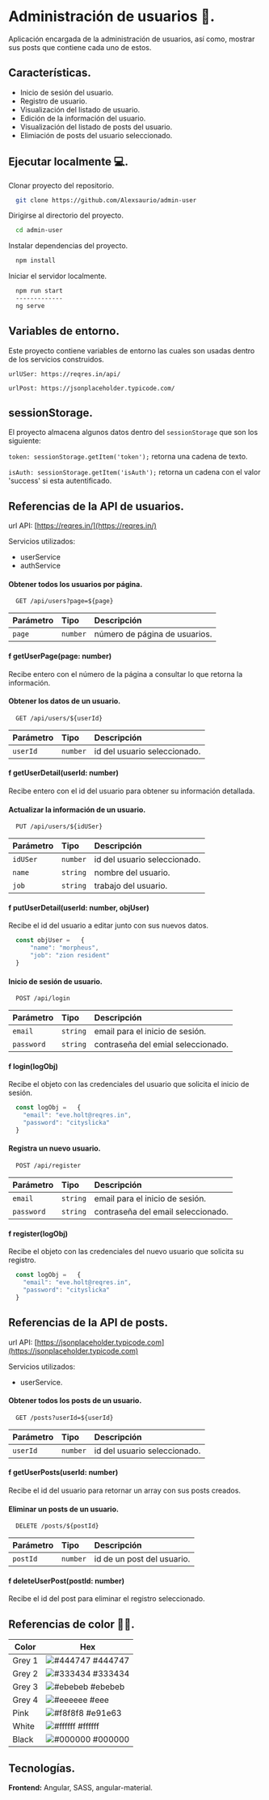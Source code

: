 
# Administración de usuarios 📑.

Aplicación encargada de la administración de usuarios, así como, mostrar sus posts que contiene cada uno de estos.


## Características.

- Inicio de sesión del usuario.
- Registro de usuario.
- Visualización del listado de usuario.
- Edición de la información del usuario.
- Visualización del listado de posts del usuario.
- Elimiación de posts del usuario seleccionado.

  
## Ejecutar localmente 💻.

Clonar proyecto del repositorio.

```bash
  git clone https://github.com/Alexsaurio/admin-user
```

Dirigirse al directorio del proyecto.

```bash
  cd admin-user
```

Instalar dependencias del proyecto.

```bash
  npm install
```

Iniciar el servidor localmente.

```bash
  npm run start
  -------------
  ng serve
```

  
## Variables de entorno.

Este proyecto contiene variables de entorno las cuales son usadas dentro de los servicios construidos.

`urlUSer: https://reqres.in/api/`

`urlPost: https://jsonplaceholder.typicode.com/`


## sessionStorage.

El proyecto almacena algunos datos dentro del `sessionStorage` que son los siguiente:

`token: sessionStorage.getItem('token');` retorna una cadena de texto.

`isAuth: sessionStorage.getItem('isAuth');` retorna un cadena con el valor 'success' si esta autentificado.

  
## Referencias de la API de usuarios.

url API: [https://reqres.in/](https://reqres.in/)

Servicios utilizados:
- userService
- authService

#### Obtener todos los usuarios por página.

```http
  GET /api/users?page=${page}
```

| Parámetro | Tipo     | Descripción                   |
| :-------- | :------- | :---------------------------- |
| `page`    | `number` | número de página de usuarios. |


#### f getUserPage(page: number)

Recibe entero con el número de la página a consultar lo que retorna la información.

#### Obtener los datos de un usuario.

```http
  GET /api/users/${userId}
```

| Parámetro | Tipo     | Descripción                       |
| :-------- | :------- | :-------------------------------- |
| `userId`  | `number` | id del usuario seleccionado.      | 


#### f getUserDetail(userId: number)

Recibe entero con el id del usuario para obtener su información detallada.


#### Actualizar la información de un usuario.

```http
  PUT /api/users/${idUSer}
```

| Parámetro  | Tipo     | Descripción                       |
| :--------- | :------- | :-------------------------------- |
| `idUSer`   | `number` | id del usuario seleccionado.      | 
| `name`     | `string` | nombre del usuario.               |
| `job`      | `string` | trabajo del usuario.              |


#### f putUserDetail(userId: number, objUser)

Recibe el id del usuario a editar junto con sus nuevos datos.

```javascript
  const objUser =   {
      "name": "morpheus",
      "job": "zion resident"
  }
```

#### Inicio de sesión de usuario.

```http
  POST /api/login
```

| Parámetro    | Tipo     | Descripción                       |
| :----------- | :------- | :-------------------------------- |
| `email`      | `string` | email para el inicio de sesión.  |
| `password`   | `string` | contraseña del emial seleccionado.|


#### f login(logObj)

Recibe el objeto con las credenciales del usuario que solicita el inicio de sesión.

```javascript
  const logObj =   {
    "email": "eve.holt@reqres.in",
    "password": "cityslicka"
  } 
```

#### Registra un nuevo usuario.

```http
  POST /api/register
```

| Parámetro    | Tipo     | Descripción                       |
| :----------- | :------- | :-------------------------------- |
| `email`      | `string` | email para el inicio de sesión.  |
| `password`   | `string` | contraseña del email seleccionado.|


#### f register(logObj)

Recibe el objeto con las credenciales del nuevo usuario que solicita su registro.

```javascript
  const logObj =   {
    "email": "eve.holt@reqres.in",
    "password": "cityslicka"
  } 
```

## Referencias de la API de posts.


url API: [https://jsonplaceholder.typicode.com](https://jsonplaceholder.typicode.com)

Servicios utilizados: 
- userService.

#### Obtener todos los posts de un usuario.

```http
  GET /posts?userId=${userId}
```

| Parámetro | Tipo     | Descripción                   |
| :-------- | :------- | :---------------------------- |
| `userId`  | `number` | id del usuario seleccionado.  |


#### f getUserPosts(userId: number)

Recibe el id del usuario para retornar un array con sus posts creados.


#### Eliminar un posts de un usuario.

```http
  DELETE /posts/${postId}
```

| Parámetro | Tipo     | Descripción                   |
| :-------- | :------- | :---------------------------- |
| `postId`  | `number` | id de un post del usuario.    |


#### f deleteUserPost(postId: number)

Recibe el id del post para eliminar el registro seleccionado.

  ## Referencias de color 🤙🏼.

| Color             | Hex                                                                |
| ----------------- | ------------------------------------------------------------------ |
| Grey 1 | ![#444747](https://via.placeholder.com/10/444747?text=+) #444747 |
| Grey 2 | ![#333434](https://via.placeholder.com/10/333434?text=+) #333434 |
| Grey 3 | ![#ebebeb](https://via.placeholder.com/10/#ebebeb?text=+) #ebebeb |
| Grey 4 | ![#eeeeee](https://via.placeholder.com/10/eeeeee?text=+) #eee |
| Pink | ![#f8f8f8](https://via.placeholder.com/10/e91e63?text=+) #e91e63 |
| White | ![#ffffff](https://via.placeholder.com/10/ffffff?text=+) #ffffff |
| Black | ![#000000](https://via.placeholder.com/10/000000?text=+) #000000 |


## Tecnologías.

**Frontend:** Angular, SASS, angular-material.


